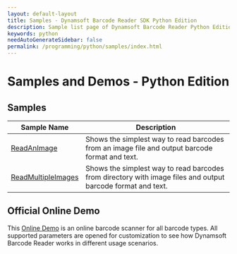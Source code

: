 ```yaml
---
layout: default-layout
title: Samples - Dynamsoft Barcode Reader SDK Python Edition
description: Sample list page of Dynamsoft Barcode Reader Python Edition.
keywords: python
needAutoGenerateSidebar: false
permalink: /programming/python/samples/index.html
---
```


# Samples and Demos - Python Edition


## Samples

| Sample Name | Description |
| --- | --- |
| <a href="https://github.com/Dynamsoft/barcode-reader-python-samples/blob/master/Samples/read_an_image.py" target="_blank">ReadAnImage</a> | Shows the simplest way to read barcodes from an image file and output barcode format and text. |
| <a href="https://github.com/Dynamsoft/barcode-reader-python-samples/blob/master/Samples/read_multiple_images.py" target="_blank">ReadMultipleImages</a> | Shows the simplest way to read barcodes from directory with image files and output barcode format and text. |

## Official Online Demo
This <a href="https://demo.dynamsoft.com/barcode-reader/" target="_blank">Online Demo</a> is an online barcode scanner for all barcode types. All supported parameters are opened for customization to see how Dynamsoft Barcode Reader works in different usage scenarios. 
